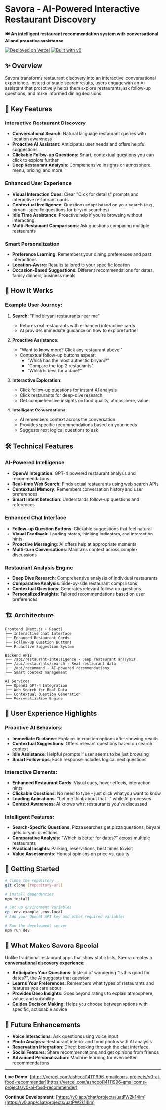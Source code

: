 # Savora - AI-Powered Interactive Restaurant Discovery

🍽️ **An intelligent restaurant recommendation system with conversational AI and proactive assistance**

[![Deployed on Vercel](https://img.shields.io/badge/Deployed%20on-Vercel-black?style=for-the-badge&logo=vercel)](https://vercel.com/ashcool14111996-gmailcoms-projects/v0-ai-food-recommender)
[![Built with v0](https://img.shields.io/badge/Built%20with-v0.app-black?style=for-the-badge)](https://v0.app/chat/projects/uatPW2k14lm)

## ✨ Overview

Savora transforms restaurant discovery into an interactive, conversational experience. Instead of static search results, users engage with an AI assistant that proactively helps them explore restaurants, ask follow-up questions, and make informed dining decisions.

## 🚀 Key Features

### **Interactive Restaurant Discovery**
- **Conversational Search**: Natural language restaurant queries with location awareness
- **Proactive AI Assistant**: Anticipates user needs and offers helpful suggestions
- **Clickable Follow-up Questions**: Smart, contextual questions you can click to explore further
- **Deep Restaurant Analysis**: Comprehensive insights on atmosphere, menu, pricing, and more

### **Enhanced User Experience**
- **Visual Interaction Cues**: Clear "Click for details" prompts and interactive restaurant cards
- **Contextual Intelligence**: Questions adapt based on your search (e.g., biryani-specific questions for biryani searches)
- **Idle Time Assistance**: Proactive help if you're browsing without interacting
- **Multi-Restaurant Comparisons**: Ask questions comparing multiple restaurants

### **Smart Personalization**
- **Preference Learning**: Remembers your dining preferences and past interactions
- **Location-Aware**: Results tailored to your specific location
- **Occasion-Based Suggestions**: Different recommendations for dates, family dinners, business meals

## 🎯 How It Works

### **Example User Journey:**

1. **Search**: "Find biryani restaurants near me"
   - Returns real restaurants with enhanced interactive cards
   - AI provides immediate guidance on how to explore further

2. **Proactive Assistance**: 
   - "Want to know more? Click any restaurant above!"
   - Contextual follow-up buttons appear:
     - "Which has the most authentic biryani?"
     - "Compare the top 2 restaurants"  
     - "Which is best for a date?"

3. **Interactive Exploration**:
   - Click follow-up questions for instant AI analysis
   - Click restaurants for deep-dive research
   - Get comprehensive insights on food quality, atmosphere, value

4. **Intelligent Conversations**:
   - AI remembers context across the conversation
   - Provides specific recommendations based on your needs
   - Suggests next logical questions to ask

## 🛠 Technical Features

### **AI-Powered Intelligence**
- **OpenAI Integration**: GPT-4 powered restaurant analysis and recommendations
- **Real-time Web Search**: Finds actual restaurants using web search APIs
- **Contextual Memory**: Remembers conversation history and user preferences
- **Smart Intent Detection**: Understands follow-up questions and references

### **Enhanced Chat Interface**
- **Follow-up Question Buttons**: Clickable suggestions that feel natural
- **Visual Feedback**: Loading states, thinking indicators, and interaction hints  
- **Proactive Messaging**: AI offers help at appropriate moments
- **Multi-turn Conversations**: Maintains context across complex discussions

### **Restaurant Analysis Engine**
- **Deep Dive Research**: Comprehensive analysis of individual restaurants
- **Comparative Analysis**: Side-by-side restaurant comparisons  
- **Contextual Questions**: Generates relevant follow-up questions
- **Personalized Insights**: Tailored recommendations based on user preferences

## 🏗 Architecture

```
Frontend (Next.js + React)
├── Interactive Chat Interface
├── Enhanced Restaurant Cards  
├── Follow-up Question Buttons
└── Proactive Suggestion System

Backend APIs
├── /api/restaurant-intelligence - Deep restaurant analysis
├── /api/restaurants/search - Real restaurant data
├── /api/recommend - AI-powered recommendations
└── Smart context management

AI Services
├── OpenAI GPT-4 Integration
├── Web Search for Real Data
├── Contextual Question Generation
└── Personalization Engine
```

## 🎨 User Experience Highlights

### **Proactive AI Behaviors:**
- **Immediate Guidance**: Explains interaction options after showing results
- **Contextual Suggestions**: Offers relevant questions based on search context
- **Idle Assistance**: Helpful prompts if user seems to be just browsing
- **Smart Follow-ups**: Each response includes logical next questions

### **Interactive Elements:**
- **Enhanced Restaurant Cards**: Visual cues, hover effects, interaction hints
- **Clickable Questions**: No need to type - just click what you want to know
- **Loading Animations**: "Let me think about that..." while AI processes
- **Context Awareness**: AI knows what restaurants you've discussed

### **Intelligent Features:**
- **Search-Specific Questions**: Pizza searches get pizza questions, biryani gets biryani questions
- **Comparative Analysis**: "Which is better for dates?" across multiple restaurants
- **Practical Insights**: Parking, reservations, best times to visit
- **Value Assessments**: Honest opinions on price vs. quality

## 🚀 Getting Started

```bash
# Clone the repository
git clone [repository-url]

# Install dependencies
npm install

# Set up environment variables
cp .env.example .env.local
# Add your OpenAI API key and other required variables

# Run the development server
npm run dev
```

## 🌟 What Makes Savora Special

Unlike traditional restaurant apps that show static lists, Savora creates a **conversational discovery experience**:

- **Anticipates Your Questions**: Instead of wondering "Is this good for dates?", the AI suggests that question
- **Learns Your Preferences**: Remembers what types of restaurants and features you care about
- **Provides Deep Insights**: Goes beyond ratings to explain atmosphere, value, and suitability
- **Guides Decision Making**: Helps you choose between options with specific, actionable advice

## 🔮 Future Enhancements

- **Voice Interactions**: Ask questions using voice input
- **Photo Analysis**: Restaurant interior and food photos with AI analysis
- **Reservation Integration**: Direct booking through the chat interface  
- **Social Features**: Share recommendations and get opinions from friends
- **Advanced Personalization**: Machine learning for even better recommendations

---

**Live Demo**: [https://vercel.com/ashcool14111996-gmailcoms-projects/v0-ai-food-recommender](https://vercel.com/ashcool14111996-gmailcoms-projects/v0-ai-food-recommender)

**Continue Development**: [https://v0.app/chat/projects/uatPW2k14lm](https://v0.app/chat/projects/uatPW2k14lm)

